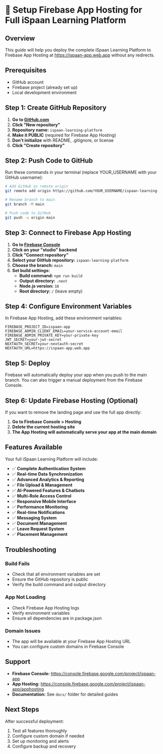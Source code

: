 # 🚀 Setup Firebase App Hosting for Full iSpaan Learning Platform

## Overview
This guide will help you deploy the complete iSpaan Learning Platform to Firebase App Hosting at https://ispaan-app.web.app without any redirects.

## Prerequisites
- GitHub account
- Firebase project (already set up)
- Local development environment

## Step 1: Create GitHub Repository

1. **Go to [GitHub.com](https://github.com)**
2. **Click "New repository"**
3. **Repository name:** `ispaan-learning-platform`
4. **Make it PUBLIC** (required for Firebase App Hosting)
5. **Don't initialize** with README, .gitignore, or license
6. **Click "Create repository"**

## Step 2: Push Code to GitHub

Run these commands in your terminal (replace YOUR_USERNAME with your GitHub username):

```bash
# Add GitHub as remote origin
git remote add origin https://github.com/YOUR_USERNAME/ispaan-learning-platform.git

# Rename branch to main
git branch -M main

# Push code to GitHub
git push -u origin main
```

## Step 3: Connect to Firebase App Hosting

1. **Go to [Firebase Console](https://console.firebase.google.com/project/ispaan-app/apphosting)**
2. **Click on your "studio" backend**
3. **Click "Connect repository"**
4. **Select your GitHub repository:** `ispaan-learning-platform`
5. **Choose the branch:** `main`
6. **Set build settings:**
   - **Build command:** `npm run build`
   - **Output directory:** `.next`
   - **Node.js version:** `18`
   - **Root directory:** `/` (leave empty)

## Step 4: Configure Environment Variables

In Firebase App Hosting, add these environment variables:

```
FIREBASE_PROJECT_ID=ispaan-app
FIREBASE_ADMIN_CLIENT_EMAIL=your-service-account-email
FIREBASE_ADMIN_PRIVATE_KEY=your-private-key
JWT_SECRET=your-jwt-secret
NEXTAUTH_SECRET=your-nextauth-secret
NEXTAUTH_URL=https://ispaan-app.web.app
```

## Step 5: Deploy

Firebase will automatically deploy your app when you push to the main branch. You can also trigger a manual deployment from the Firebase Console.

## Step 6: Update Firebase Hosting (Optional)

If you want to remove the landing page and use the full app directly:

1. **Go to Firebase Console > Hosting**
2. **Delete the current hosting site**
3. **The App Hosting will automatically serve your app at the main domain**

## Features Available

Your full iSpaan Learning Platform will include:

- ✅ **Complete Authentication System**
- ✅ **Real-time Data Synchronization**
- ✅ **Advanced Analytics & Reporting**
- ✅ **File Upload & Management**
- ✅ **AI-Powered Features & Chatbots**
- ✅ **Multi-Role Access Control**
- ✅ **Responsive Mobile Interface**
- ✅ **Performance Monitoring**
- ✅ **Real-time Notifications**
- ✅ **Messaging System**
- ✅ **Document Management**
- ✅ **Leave Request System**
- ✅ **Placement Management**

## Troubleshooting

### Build Fails
- Check that all environment variables are set
- Ensure the GitHub repository is public
- Verify the build command and output directory

### App Not Loading
- Check Firebase App Hosting logs
- Verify environment variables
- Ensure all dependencies are in package.json

### Domain Issues
- The app will be available at your Firebase App Hosting URL
- You can configure custom domains in Firebase Console

## Support

- **Firebase Console:** https://console.firebase.google.com/project/ispaan-app
- **App Hosting:** https://console.firebase.google.com/project/ispaan-app/apphosting
- **Documentation:** See `docs/` folder for detailed guides

## Next Steps

After successful deployment:
1. Test all features thoroughly
2. Configure custom domain if needed
3. Set up monitoring and alerts
4. Configure backup and recovery
